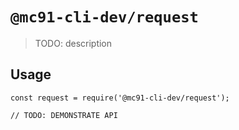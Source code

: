 # `@mc91-cli-dev/request`

> TODO: description

## Usage

```
const request = require('@mc91-cli-dev/request');

// TODO: DEMONSTRATE API
```
